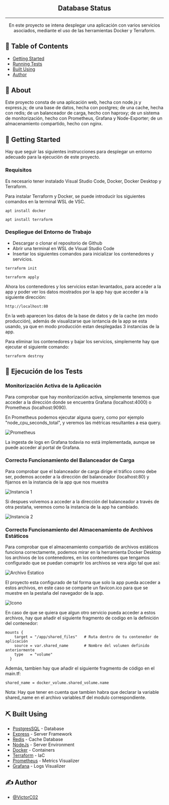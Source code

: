 <h2 align="center">Database Status</h3>

---

<p align="center"> En este proyecto se intena desplegar una aplicación con varios servicios asociados, mediante el uso de las herramientas Docker y Terraform.
    
</p>

## 📝 Table of Contents

- [Getting Started](#getting_started)
- [Running Tests](#tests)
- [Built Using](#built_using)
- [Author](#author)

## 🧐 About <a name = "about"></a>

Este proyecto consta de una aplicación web, hecha con node.js y express.js; de una base de datos, hecha con postgres; de una cache, hecha con redis; de un balanceador de carga, hecho con haproxy; de un sistema de monitorización, hecho con Prometheus, Grafana y Node-Exporter; de un almacenamiento compartido, hecho con nginx.

## 🏁 Getting Started <a name = "getting_started"></a>

Hay que seguir las siguientes instrucciones para desplegar un entorno adecuado para la ejecución de este proyecto.

### Requisitos

Es necesario tener instalado Visual Studio Code, Docker, Docker Desktop y Terraform.

Para instalar Terraform y Docker, se puede introducir los siguientes comandos en la terminal WSL de VSC.

```
apt install docker
```
```
apt install terraform
```

### Despliegue del Entorno de Trabajo

* Descargar o clonar el repositorio de Github
* Abrir una terminal en WSL de Visual Studio Code
* Insertar los siguientes comandos para inicializar los contenedores y servicios.
```
terraform init
```
```
terraform apply
```

Ahora los contenedores y los servicios estan levantados, para acceder a la app y poder ver los datos mostrados por la app hay que acceder a la siguiente dirección:

```
http://localhost:80
```
En la web aparecen los datos de la base de datos y de la cache (en modo producción), además de visualizarse que isntancia de la app se esta usando, ya que en modo producción estan desplegadas 3 instancias de la app.

Para eliminar los contenedores y bajar los servicios, simplemente hay que ejecutar el siguiente comando:
```
terraform destroy
```

## 🔧 Ejecución de los Tests <a name = "tests"></a>


### Monitorización Activa de la Aplicación

Para comprobar que hay monitorización activa, simplemente tenemos que acceder a la dirección donde se encuentra Grafana (localhost:4000) o Prometheus (localhost:9090). 

En Prometheus podemos ejecutar alguna query, como por ejemplo "node_cpu_seconds_total", y veremos las métricas resultantes a esa query.

![Prometheus](/Exec-Terraform-Docker/images/prom.PNG)

La ingesta de logs en Grafana todavia no está implementada, aunque se puede acceder al portal de Grafana.
### Correcto Funcionamiento del Balanceador de Carga

Para comprobar que el balanceador de carga dirige el tráfico como debe ser, podemos acceder a la dirección del balanceador (localhost:80) y fijarnos en la instancia de la app que nos muestra

![Instancia 1](/Exec-Terraform-Docker/images/ins1.PNG)

Si despues volvemos a acceder a la dirección del balanceador a través de otra pestaña, veremos como la instancia de la app ha cambiado.

![Instancia 2](/Exec-Terraform-Docker/images/ins2.PNG)

### Correcto Funcionamiento del Almacenamiento de Archivos Estáticos

Para comprobar que el almacenamiento compartido de archivos estáticos funciona correctamente, podemos mirar en la herramienta Docker Desktop los archivos de los contenedores, en los contenedores que tengamos configurado que se puedan comaprtir los archivos se vera algo tal que asi:

![Archivo Estatico](/Exec-Terraform-Docker/images/static.PNG)

El proyecto esta configurado de tal forma que solo la app pueda acceder a estos archivos, en este caso se comparte un favicon.ico para que se muestre en la pestaña del navegador de la app.

![Icono](/Exec-Terraform-Docker/images/icon.PNG)

En caso de que se quiera que algun otro servicio pueda acceder a estos archivos, hay que añadir el siguiente fragmento de codigo en la definición del contenedor:

```
mounts {
    target = "/app/shared_files"   # Ruta dentro de tu contenedor de aplicación
    source = var.shared_name       # Nombre del volumen definido anteriormente
    type   = "volume"
  }
```

Además, tambien hay que añadir el siguiente fragmento de código en el main.tf:

```
shared_name = docker_volume.shared_volume.name
```
Nota: Hay que tener en cuenta que tambíen habra que declarar la variable shared_name en el archivo variables.tf del modulo correspondiente.

## ⛏️ Built Using <a name = "built_using"></a>

- [PostgresSQL](https://www.postgresql.or) - Database
- [Express](https://expressjs.com/) - Server Framework
- [Redis](https://redis.io/) - Cache Database
- [NodeJs](https://nodejs.org/en/) - Server Environment
- [Docker](https://www.docker.com/) - Containers
- [Terraform](https://www.terraform.io/) - IaC
- [Prometheus](https://prometheus.io/) - Metrics Visualizer
- [Grafana](https://grafana.com/) - Logs Visualizer


## ✍️ Author <a name = "authors"></a>

- [@VictorC02](https://github.com/VictorC02) 

